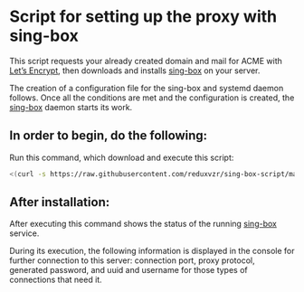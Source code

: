 # Script for setting up the proxy with sing-box

This script requests your already created domain and mail for ACME with [Let’s Encrypt](https://letsencrypt.org/), then downloads and installs [sing-box](https://github.com/SagerNet/sing-box) on your server. 

The creation of a configuration file for the sing-box and systemd daemon follows. Once all the conditions are met and the configuration is created, the [sing-box](https://github.com/SagerNet/sing-box) daemon starts its work.

## In order to begin, do the following:

Run this command, which download and execute this script:
```bash 
<(curl -s https://raw.githubusercontent.com/reduxvzr/sing-box-script/main/sing-box-script.sh)
```

## After installation:
After executing this command shows the status of the running [sing-box](https://github.com/SagerNet/sing-box) service.

During its execution, the following information is displayed in the console for further connection to this server: 
connection port, proxy protocol, generated password, and uuid and username for those types of connections that need it.
